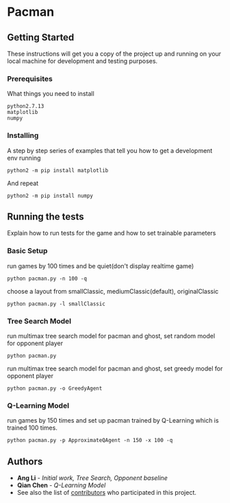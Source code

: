 # Pacman

## Getting Started

These instructions will get you a copy of the project up and running on your local machine for development and testing purposes. 

### Prerequisites

What things you need to install

```
python2.7.13
matplotlib
numpy
```

### Installing

A step by step series of examples that tell you how to get a development env running

```
python2 -m pip install matplotlib
```

And repeat

```
python2 -m pip install numpy
```

## Running the tests

Explain how to run tests for the game and how to set trainable parameters

### Basic Setup
run games by 100 times and be quiet(don't display realtime game)

```
python pacman.py -n 100 -q
```

choose a layout from smallClassic, mediumClassic(default), originalClassic

```
python pacman.py -l smallClassic
```

### Tree Search Model

run multimax tree search model for pacman and ghost, set random model for opponent player

```
python pacman.py
```

run multimax tree search model for pacman and ghost, set greedy model for opponent player

```
python pacman.py -o GreedyAgent 
```

### Q-Learning Model
run games by 150 times and set up pacman trained by Q-Learning which is trained 100 times.
```
python pacman.py -p ApproximateQAgent -n 150 -x 100 -q
```

## Authors

* **Ang Li** - *Initial work, Tree Search, Opponent baseline* 
* **Qian Chen** - *Q-Learning Model*
* See also the list of [contributors](http://ai.berkeley.edu/project_overview.html) who participated in this project.

